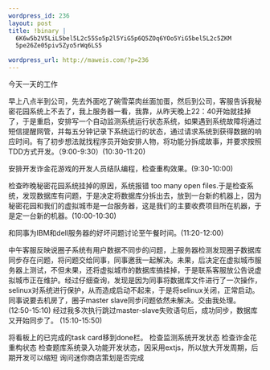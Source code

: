 ```yaml
--- 
wordpress_id: 236
layout: post
title: !binary |
  6K6w5b2V5LiL5bel5L2c55So5p2l5YiG5p6Q5ZOq6YOo5YiG5bel5L2c5ZKM
  5pe26Ze05piv5Zyo5rWq6LS5

wordpress_url: http://maweis.com/?p=236
---
```

今天一天的工作

早上八点半到公司，先去外面吃了碗雪菜肉丝面加蛋，然后到公司，客服告诉我秘密花园系统上不去了，我上服务器一看，我靠，从昨天晚上22：40开始就挂掉了，于是重启，安排写一个自动监测系统运行状态系统，如果遇到系统故障将通过短信提醒网管，并每五分钟记录下系统运行的状态，通过请求系统到获得数据的响应时间。有了初步想法就找程序员开始安排人物，将功能分拆成故事，并要求按照TDD方式开发。（9:00-9:30）(10:30-11:20)

安排开发诈金花游戏的开发人员结队编程，检查重构效果。(9:30-10:00)

检查昨晚秘密花园系统挂掉的原因，系统报错 too many open files.于是检查系统，发现数据库有问题，于是决定将数据库分拆出去，放到一台新的机器上，因为秘密花园和我们的虚拟城市是一台服务器，这是我们的主要收费项目所在机器，于是定一台新的机器。(10:00-10:30)

和同事为IBM和dell服务器的好坏问题讨论至午餐时间。(11:20-12:00)

中午客服反映说圈子系统有用户数据不同步的问题，上服务器检测发现圈子数据库同步存在问题，将问题交给同事，同事邀我一起解决。未果，后决定在虚拟城市服务器上测试，不但未果，还将虚拟城市的数据库搞挂掉，于是联系客服放公告说虚拟城市正在维护。经过仔细查询，发现是因为同事将数据库文件进行了一次操作，selinux对系统进行保护，从而造成启动不起来，于是将selinux关闭，正常启动。同事说要去机房了，圈子master slave同步问题依然未解决。交由我处理。
(12:50-15:10)
经过我多次执行跳过master-slave失败语句后，成功同步，数据库又开始同步了。
(15:10-15:50)

将看板上的已完成的task card移到done栏。
检查监测系统开发状态
检查诈金花重构状态
检查题库系统录入功能开发状态，因采用extjs，所以放大开发周期，后期开发可以缩短
询问迷你商店策划是否完成
